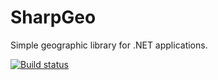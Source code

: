 # SharpGeo

Simple geographic library for .NET applications.

[![Build status](https://ci.appveyor.com/api/projects/status/sl11hruk1iotd2t9?svg=true)](https://ci.appveyor.com/project/gabornemeth/sharpgeo)
